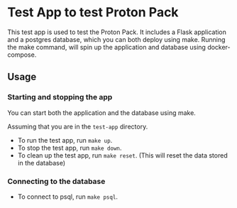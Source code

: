 # Test App to test Proton Pack
This test app is used to test the Proton Pack. It includes a Flask application and a postgres
database, which you can both deploy using make. Running the make command, will spin up the
application and database using docker-compose.

## Usage
### Starting and stopping the app
You can start both the application and the database using make.

Assuming that you are in the `test-app` directory.
- To run the test app, run `make up`.
- To stop the test app, run `make down`.
- To clean up the test app, run `make reset`. (This will reset the data stored in the database)

### Connecting to the database
- To connect to psql, run `make psql`.



